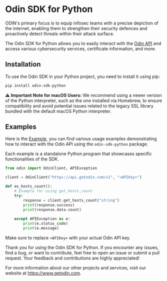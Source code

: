 # Odin SDK for Python

ODIN's primary focus is to equip infosec teams with a precise depiction of the internet, enabling them to strengthen their security defences and proactively detect threats within their attack surface.


The Odin SDK for Python allows you to easily interact with the [Odin API](https://getodin.com) and access various cybersecurity services, certificate information, and more.

## Installation

To use the Odin SDK in your Python project, you need to install it using pip:

```bash
pip install odin-sdk-python
```

**⚠️ Important Note for macOS Users:** We recommend using a newer version of the Python interpreter, such as the one installed via Homebrew, to ensure compatibility and avoid potential issues related to the legacy SSL library bundled with the default macOS Python interpreter.

## Examples

Here is the [Example](https://github.com/cybledev/odin-sdk-go/tree/main/examples), you can find various usage examples demonstrating how to interact with the Odin API using the `odin-sdk-python` package.

Each example is a standalone Python program that showcases specific functionalities of the SDK.

```python
from odin import OdinClient, APIException

client = OdinClient("https://api.getodin.com/v1", "<APIKey>")

def ex_hosts_count():
    # Example for using get_hosts_count
    try:
        response = client.get_hosts_count("string")
        print(response.success)
        print(response.data.count)
        
    except APIException as e:
        print(e.status_code)
        print(e.message)
```

Make sure to replace `<APIKey>` with your actual Odin API key. 


Thank you for using the Odin SDK for Python. If you encounter any issues, find a bug, or want to contribute, feel free to open an issue or submit a pull request. Your feedback and contributions are highly appreciated!

For more information about our other projects and services, visit our website at https://www.getodin.com.